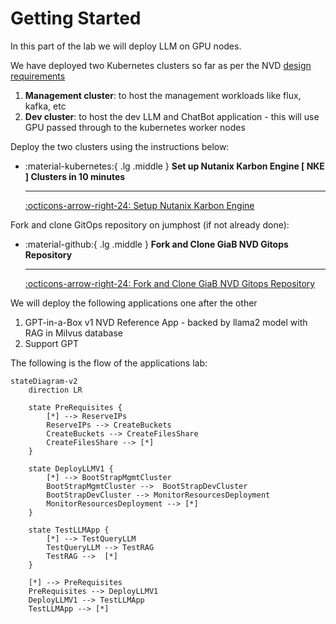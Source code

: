 # Getting Started

In this part of the lab we will deploy LLM on GPU nodes.

We have deployed two Kubernetes clusters so far as per the NVD [design requirements](../conceptual/conceptual.md#management-kubernetes-cluster)

1. **Management cluster**: to host the management workloads like flux, kafka, etc
2. **Dev cluster**: to host the dev LLM and ChatBot application - this will use GPU passed through to the kubernetes worker nodes 

Deploy the two clusters using the instructions below:

<div class="grid cards" markdown>

-   :material-kubernetes:{ .lg .middle } __Set up Nutanix Karbon Engine [ NKE ] Clusters in 10 minutes__

    ---

    [:octicons-arrow-right-24: Setup Nutanix Karbon Engine](../infra/infra_nke.md)

</div>

Fork and clone GitOps repository on jumphost (if not already done):

<div class="grid cards" markdown>

-   :material-github:{ .lg .middle } __Fork and Clone GiaB NVD Gitops Repository__

    ---

    [:octicons-arrow-right-24: Fork and Clone GiaB NVD Gitops Repository](../infra/infra_jumphost_tofu.md#optional-fork-and-clone-giab-nvd-gitops-repository)

</div>

We will deploy the following applications one after the other

1. GPT-in-a-Box v1 NVD Reference App - backed by llama2 model with RAG in Milvus database
2. Support GPT

The following is the flow of the applications lab:

```mermaid
stateDiagram-v2
    direction LR

    state PreRequisites {
        [*] --> ReserveIPs
        ReserveIPs --> CreateBuckets
        CreateBuckets --> CreateFilesShare
        CreateFilesShare --> [*]
    }
    
    state DeployLLMV1 {
        [*] --> BootStrapMgmtCluster
        BootStrapMgmtCluster -->  BootStrapDevCluster
        BootStrapDevCluster --> MonitorResourcesDeployment
        MonitorResourcesDeployment --> [*]
    }

    state TestLLMApp {
        [*] --> TestQueryLLM
        TestQueryLLM --> TestRAG
        TestRAG -->  [*]
    }

    [*] --> PreRequisites
    PreRequisites --> DeployLLMV1
    DeployLLMV1 --> TestLLMApp
    TestLLMApp --> [*]
```
